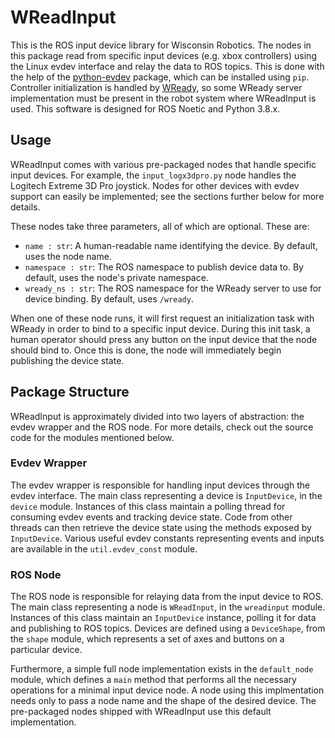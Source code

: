 # WReadInput

This is the ROS input device library for Wisconsin Robotics.
The nodes in this package read from specific input devices (e.g. xbox controllers) using the Linux evdev interface and relay the data to ROS topics.
This is done with the help of the [python-evdev](https://github.com/gvalkov/python-evdev) package, which can be installed using `pip`.
Controller initialization is handled by [WReady](https://github.com/WisconsinRobotics/wready), so some WReady server implementation must be present in the robot system where WReadInput is used.
This software is designed for ROS Noetic and Python 3.8.x.

## Usage

WReadInput comes with various pre-packaged nodes that handle specific input devices.
For example, the `input_logx3dpro.py` node handles the Logitech Extreme 3D Pro joystick.
Nodes for other devices with evdev support can easily be implemented; see the sections further below for more details.

These nodes take three parameters, all of which are optional.
These are:

* `name : str`: A human-readable name identifying the device. By default, uses the node name.
* `namespace : str`: The ROS namespace to publish device data to. By default, uses the node's private namespace.
* `wready_ns : str`: The ROS namespace for the WReady server to use for device binding. By default, uses `/wready`.

When one of these node runs, it will first request an initialization task with WReady in order to bind to a specific input device.
During this init task, a human operator should press any button on the input device that the node should bind to.
Once this is done, the node will immediately begin publishing the device state.

## Package Structure

WReadInput is approximately divided into two layers of abstraction: the evdev wrapper and the ROS node.
For more details, check out the source code for the modules mentioned below.

### Evdev Wrapper

The evdev wrapper is responsible for handling input devices through the evdev interface.
The main class representing a device is `InputDevice`, in the `device` module.
Instances of this class maintain a polling thread for consuming evdev events and tracking device state.
Code from other threads can then retrieve the device state using the methods exposed by `InputDevice`.
Various useful evdev constants representing events and inputs are available in the `util.evdev_const` module.

### ROS Node

The ROS node is responsible for relaying data from the input device to ROS.
The main class representing a node is `WReadInput`, in the `wreadinput` module.
Instances of this class maintain an `InputDevice` instance, polling it for data and publishing to ROS topics.
Devices are defined using a `DeviceShape`, from the `shape` module, which represents a set of axes and buttons on a particular device.

Furthermore, a simple full node implementation exists in the `default_node` module, which defines a `main` method that performs all the necessary operations for a minimal input device node.
A node using this implmentation needs only to pass a node name and the shape of the desired device.
The pre-packaged nodes shipped with WReadInput use this default implementation.
